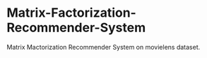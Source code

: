 # Matrix-Factorization-Recommender-System
Matrix Mactorization Recommender System on movielens dataset.
